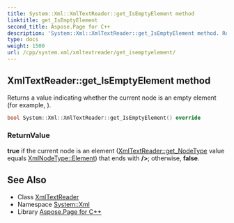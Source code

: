 ```yaml
---
title: System::Xml::XmlTextReader::get_IsEmptyElement method
linktitle: get_IsEmptyElement
second_title: Aspose.Page for C++
description: 'System::Xml::XmlTextReader::get_IsEmptyElement method. Returns a value indicating whether the current node is an empty element (for example, <MyElement/>) in C++.'
type: docs
weight: 1500
url: /cpp/system.xml/xmltextreader/get_isemptyelement/
---
```

## XmlTextReader::get_IsEmptyElement method


Returns a value indicating whether the current node is an empty element (for example, **<MyElement/>**).

```cpp
bool System::Xml::XmlTextReader::get_IsEmptyElement() override
```


### ReturnValue

**true** if the current node is an element ([XmlTextReader::get_NodeType](../get_nodetype/) value equals [XmlNodeType::Element](../../xmlnodetype/)) that ends with **/>**; otherwise, **false**.

## See Also

* Class [XmlTextReader](../)
* Namespace [System::Xml](../../)
* Library [Aspose.Page for C++](../../../)
